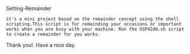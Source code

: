 Setting-Remainder

    it's a mini project based on the remainder concept using the shell scripting.This script is for remainding your occasions or important works when you are busy with your machine. Run the OSP4249.sh script to create a remainder for you works.

Thank you!.
Have a nice day.
  

